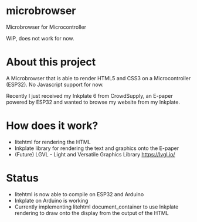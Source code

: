 # microbrowser
Microbrowser for Microcontroller

WIP, does not work for now.

# About this project

A Microbrowser that is able to render HTML5 and CSS3 on a Microcontroller (ESP32). No Javascript support for now.



Recently I just received my Inkplate 6 from CrowdSupply, an E-paper powered by ESP32 and wanted to browse my website from my Inkplate.

# How does it work?

- litehtml for rendering the HTML
- Inkplate library for rendering the text and graphics onto the E-paper
- (Future) LGVL - Light and Versatile Graphics Library https://lvgl.io/

# Status

- litehtml is now able to compile on ESP32 and Arduino
- Inkplate on Arduino is working
- Currently implementing litehtml document_container to use Inkplate rendering to draw onto the display from the output of the HTML
